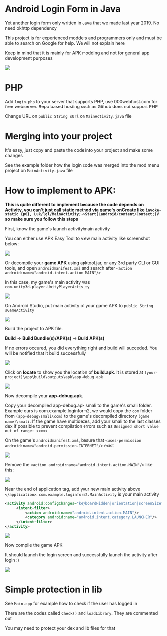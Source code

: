 # Android Login Form in Java
Yet another login form only written in Java that we made last year 2019. No need okhttp dependency

This project is for experienced modders and programmers only and must be able to search on Google for help. We will not explain here

Keep in mind that it is mainly for APK modding and not for general app development purposes

![](https://i.imgur.com/PNJEdzd.png)

# PHP

Add `login.php` to your server that supports PHP, use 000webhost.com for free webserver. Repo based hosting such as Github does not support PHP

Change URL on `public String sUrl` on `MainActivity.java` file

# Merging into your project

It's easy, just copy and paste the code into your project and make some changes

See the example folder how the login code was merged into the mod menu project on `MainActivity.java` file

# How to implement to APK:

**This is quite different to implement because the code depends on Activity, you can't just call static method via game's onCreate like `invoke-static {p0}, Luk/lgl/MainActivity;->Start(Landroid/content/Context;)V` so make sure you follow this steps**

First, know the game's launch activity/main activity

You can either use APK Easy Tool to view main activity like screenshot below:

![](https://i.imgur.com/JQdPjyZ.png)

Or decompile your **game APK** using apktool.jar, or any 3rd party CLI or GUI tools, and open `androidmanifest.xml` and search after `<action android:name="android.intent.action.MAIN"/>`

In this case, my game's main activity was `com.unity3d.player.UnityPlayerActivity`

![](https://i.imgur.com/FfOtc1K.png)

On Android Studio, put main activity of your game APK to `public String sGameActivity`

![](https://i.imgur.com/gstiBDk.png)

Build the project to APK file.

**Build** -> **Build Bundle(s)/APK(s)** -> **Build APK(s)**

If no errors occured, you did everything right and build will succeded. You will be notified that it build successfully

![](https://i.imgur.com/WpSKV1L.png)

Click on **locate** to show you the location of **build.apk**. It is stored at `(your-project)\app\build\outputs\apk\app-debug.apk`

![](https://i.imgur.com/wBTPSLi.png) 

Now decompile your **app-debug.apk**.

Copy your decompiled app-debug.apk smali to the game's smali folder. Example ours is com.example.loginform2, we would copy the `com` folder from `(app-debug\smali\com)` to the game's decompiled directory `(game name)\smali`. If the game have multidexes, add your smali to the last classes dex if possible to prevent compilation errors such as `Unsigned short value out of range: xxxxx`

On the game's `androidmanifest.xml`, besure that `<uses-permission android:name="android.permission.INTERNET"/>` exist

![](https://i.imgur.com/k0sLVUF.png)

Remove the `<action android:name="android.intent.action.MAIN"/>` like this:

![](https://i.imgur.com/z1RxPjc.png)

Near the end of application tag, add your new main activity above `</application>`. `com.example.loginform2.MainActivity` is your main activity

```xml
<activity android:configChanges="keyboardHidden|orientation|screenSize" android:name="com.example.loginform2.MainActivity" android:screenOrientation="portrait">
     <intent-filter>
         <action android:name="android.intent.action.MAIN"/>
         <category android:name="android.intent.category.LAUNCHER"/>
     </intent-filter>
</activity>
```

![](https://i.imgur.com/X4b8jBV.png)

Now compile the game APK

It should launch the login screen and successfully launch the activity after login :)

![](https://i.imgur.com/eyx8ldU.gif)

# Simple protection in lib

See `Main.cpp` for example how to check if the user has logged in

There are the codes called `Check()` and `loadLibrary`. They are commented out

You may need to protect your dex and lib files for that